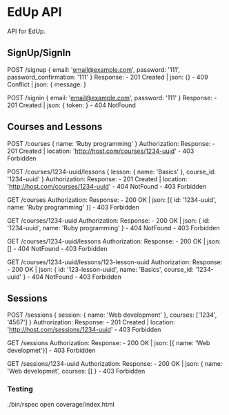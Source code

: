 # EdUp API

API for EdUp.


## SignUp/SignIn
  POST /signup
    { email: 'email@example.com', password: '111', password_confirmation: '111' }
    Response:
      - 201 Created | json: {}
      - 409 Conflict | json: { message: <message> }

  POST /signin
    { email: 'email@example.com', password: '111' }
    Response:
      - 201 Created | json: { token: <jwt> }
      - 404 NotFound

## Courses and Lessons
  POST /courses
    { name: 'Ruby programming' }
    Authorization: <jwt>
    Response:
      - 201 Created | location: 'http://host.com/courses/1234-uuid'
      - 403 Forbidden

  POST /courses/1234-uuid/lessons
    { lesson: { name: 'Basics' }, course_id: '1234-uuid' }
    Authorization: <jwt>
    Response:
      - 201 Created | location: 'http://host.com/courses/1234-uuid'
      - 404 NotFound
      - 403 Forbidden

  GET /courses
    Authorization: <jwt>
    Response:
      - 200 OK | json: [{ id: '1234-uuid', name: 'Ruby programming' }]
      - 403 Forbidden

  GET /courses/1234-uuid
    Authorization: <jwt>
    Response:
      - 200 OK | json: { id: '1234-uuid', name: 'Ruby programming' }
      - 404 NotFound
      - 403 Forbidden

  GET /courses/1234-uuid/lessons
    Authorization: <jwt>
    Response:
      - 200 OK | json: [<lessons>]
      - 404 NotFound
      - 403 Forbidden

  GET /courses/1234-uuid/lessons/123-lesson-uuid
    Authorization: <jwt>
    Response:
      - 200 OK | json: { id: '123-lesson-uuid', name: 'Basics', course_id: '1234-uuid' }
      - 404 NotFound
      - 403 Forbidden

## Sessions
  POST /sessions
    { session: { name: 'Web development' }, courses: ['1234', '4567'] }
    Authorization: <jwt>
    Response:
      - 201 Created | location: 'http://host.com/sessions/1234-uuid'
      - 403 Forbidden

  GET /sessions
    Authorization: <jwt>
    Response:
      - 200 OK | json: [{ name: 'Web developmet'}]
      - 403 Forbidden

  GET /sessions/1234-uuid
    Authorization: <jwt>
    Response:
      - 200 OK | json: { name: 'Web developmet', courses: [<courses>] }
      - 403 Forbidden

### Testing
  ./bin/rspec
  open coverage/index.html
